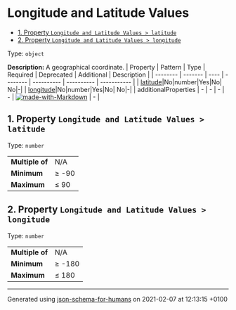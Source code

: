 # Longitude and Latitude Values

- [1. Property `Longitude and Latitude Values > latitude`](#latitude)
- [2. Property `Longitude and Latitude Values > longitude`](#longitude)

Type: `object`

**Description:** A geographical coordinate.
| Property | Pattern | Type | Required | Deprecated | Additional | Description |
| -------- | ------- | ---- | -------- | ---------- | ---------- | ----------- |
| [latitude](#latitude)|No|number|Yes|No| No|-|
| [longitude](#longitude)|No|number|Yes|No| No|-|
  | additionalProperties | - | - | - | - |  [![made-with-Markdown](https://img.shields.io/badge/Any%20type-allowed-green)](# "Additional Properties of any type are allowed.") | - |

## <a name="latitude"></a>1. Property `Longitude and Latitude Values > latitude`

Type: `number`

<table>
 	<tr>
    <td><b>Multiple of</b></td>
    <td>N/A</td>
 	</tr>
    <td><b>Minimum</b></td>
    <td>&ge; -90</td>
 	</tr>
	<tr>
    <td><b>Maximum</b></td>
    <td>&le; 90</td>
 	</tr>
</table>

## <a name="longitude"></a>2. Property `Longitude and Latitude Values > longitude`

Type: `number`

<table>
 	<tr>
    <td><b>Multiple of</b></td>
    <td>N/A</td>
 	</tr>
    <td><b>Minimum</b></td>
    <td>&ge; -180</td>
 	</tr>
	<tr>
    <td><b>Maximum</b></td>
    <td>&le; 180</td>
 	</tr>
</table>

----------------------------------------------------------------------------------------------------------------------------
Generated using [json-schema-for-humans](https://github.com/coveooss/json-schema-for-humans) on 2021-02-07 at 12:13:15 +0100